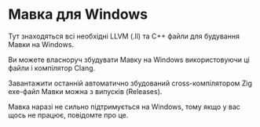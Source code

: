 # Мавка для Windows

Тут знаходяться всі необхідні LLVM (.ll) та C++ файли для будування Мавки на Windows.

Ви можете власноруч збудувати Мавку на Windows використовуючи ці файли і компілятор Clang.

Завантажити останній автоматично збудований cross-компілятором Zig exe-файл Мавки можна з випусків (Releases).

Мавка наразі не сильно підтримується на Windows, тому якщо у вас щось не працює, повідомте про це.
